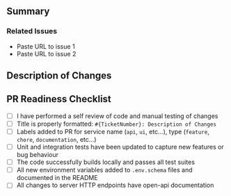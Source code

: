 <!-- PR Title Should match format:
#{TicketNumber}: Description of Changes

if no ticket number, use `chore:`, `fix:`, `feat:` etc.

Example:
#123: Add pagination to List Applications endpoint
-->

## Summary

<!-- High level, short description of work done. 1-2 sentences. -->

### Related Issues

- Paste URL to issue 1
- Paste URL to issue 2

## Description of Changes
<!-- Describe the changes in your pull request **per service or package**, providing enough context for reviewers.

Be sure to call out any breaking changes, as well as any special instructions required to run the new code (i.e. New or updated dependencies? `pnpm i`. New migrations to run? `pnpm run migrate-dev`. etc.) 

Add a heading for each app/package that you have contributed changes to and list the changes included.
-->

<!-- EXAMPLE START
General description of the changes in your PR and the functionality it adds.

### UI
- Added a new component `ComponentName` which achieves some functionality.
  - Description of `ComponentName` and the changes you made to create it
  - Added package [`package name`](https://link.to/package) to handle something

### Server
- Added new endpoint `GET /stuff`that does stuff


### Special Instructions
Before running these changes, you will need to install `package name`:
```
pnpm i
```
EXAMPLE END -->

## PR Readiness Checklist

- [ ] I have performed a self review of code and manual testing of changes
- [ ] Title is properly formatted: `#{TicketNumber}: Description of Changes`
- [ ] Labels added to PR for service name (`api`, `ui`, etc...), type (`feature`, `chore`, `documentation`, etc...)
- [ ] Unit and integration tests have been updated to capture new features or bug behaviour
- [ ] The code successfully builds locally and passes all test suites
- [ ] All new environment variables added to `.env.schema` files and documented in the README
- [ ] All changes to server HTTP endpoints have open-api documentation